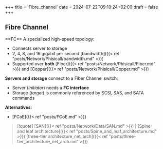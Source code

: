 +++
title = 'Fibre_channel'
date = 2024-07-22T09:10:24+02:00
draft = false
+++

## Fibre Channel 

==FC==
A specialized high-speed topology:
- Connects server to storage 
- 2, 4, 8, and 16 gigabit per second [bandwidth]({{< ref "posts/Network/Phisicall/bandwidth.md" >}})
- Supported over **both** [Fiber]({{< ref "posts/Network/Phisicall/Fiber.md" >}}) and [Copper]({{< ref "posts/Network/Phisicall/Copper.md" >}})

**Servers and storage** connect to a Fiber Channel switch:
- Server (*initiator*) needs a **FC interface** 
- Storage (*target*) is commonly referenced by SCSI, SAS, and SATA commands

**Alternatives**:
- [FCoE]({{< ref "posts/FCoE.md" >}})

> [!quote] [SAN]({{< ref "posts/Network/Data/SAN.md" >}}) | [Spine and leaf architecture]({{< ref "posts/Spine_and_leaf_architecture.md" >}})
> [three-tier architecture_net_arch]({{< ref "posts/three-tier_architecture_net_arch.md" >}})

